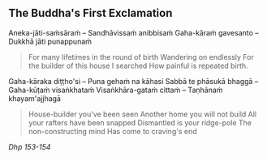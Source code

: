 ## The Buddha's First Exclamation<a id="buddhas-first-exclamation"></a>

Aneka-jāti-saṁsāraṁ – Sandhāvissaṁ anibbisaṁ
Gaha-kāraṁ gavesanto – Dukkhā jāti punappunaṁ

<div class="english">

> For many lifetimes in the round of birth
> Wandering on endlessly
> For the builder of this house I searched
> How painful is repeated birth.

</div>

Gaha-kāraka diṭṭho'si – Puna gehaṁ na kāhasi
Sabbā te phāsukā bhaggā – Gaha-kūṭaṁ visaṅkhataṁ
Visaṅkhāra-gataṁ cittaṁ – Taṇhānaṁ khayam'ajjhagā

<div class="english">

> House-builder you've been seen
> Another home you will not build
> All your rafters have been snapped
> Dismantled is your ridge-pole
> The non-constructing mind
> Has come to craving's end

</div>

*Dhp 153-154*

